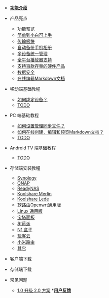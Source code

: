 * [**功能介绍**](/zh-cn/README.md)

* 产品亮点
  * [功能预览](/zh-cn/features/preview.md)
  * [简单到小白可上手](/zh-cn/features/easy-configuration.md)
  * [传输极快](/zh-cn/features/faster-transport.md)
  * [自动备份手机相册](/zh-cn/features/photo-backup.md)
  * [多设备统一管理](/zh-cn/features/unified-management.md)
  * [全平台播放器支持](/zh-cn/features/player.md)
  * [支持百款存量的硬件产品](/zh-cn/features/more-devices.md)
  * [数据安全](/zh-cn/features/data-security.md)
  * [在线编辑Markdown文档](/zh-cn/features/Markdown编辑教程.md)

* 移动端基础教程
  * [如何绑定设备？](/zh-cn/mobile/TODO)
  * [TODO](/zh-cn/mobile/TODO)

* PC 端基础教程
  * [如何设置管理同步文件？](/zh-cn/tutorial/pc/file-sync.md)
  * [如何在线创建、编辑和预览Markdown文档？](/zh-cn/tutorial/pc/Markdown.md)
  * [TODO](/zh-cn/mobile/TODO)

* Android TV 端基础教程
  * [TODO](/zh-cn/android-tv/TODO)

* 存储端安装教程
  * [Synology](/zh-cn/tutorial/NAS/Synology.md)
  * [QNAP](/zh-cn/tutorial/NAS/Qnap.md)
  * [ReadyNAS](/zh-cn/tutorial/NAS/ReadyNAS.md)
  * [Koolshare Merlin](/zh-cn/tutorial/NAS/KoolshareMerlin.md)
  * [Koolshare Lede](/zh-cn/tutorial/NAS/KoolshareLede.md)
  * [软路由Openwrt通用版](/zh-cn/tutorial/NAS/软路由Openwrt通用版.md)
  * [Linux 通用版](/zh-cn/tutorial/NAS/linux.md)
  * [宝塔面板](/zh-cn/mobile/TODO)
  * [树莓派](/zh-cn/mobile/TODO)
  * [N1 盒子](/zh-cn/mobile/TODO)
  * [玩客云](/zh-cn/mobile/TODO)
  * [小米路由](/zh-cn/mobile/TODO)
  * [其它](/zh-cn/mobile/TODO)

* 客户端下载

* 存储端下载

* 常见问题
  * [1.0 升级 2.0 方案](/zh-cn/question/upgrade.md)
*[**用户反馈**](/zh-cn/UserFeedback/Feedback.md)